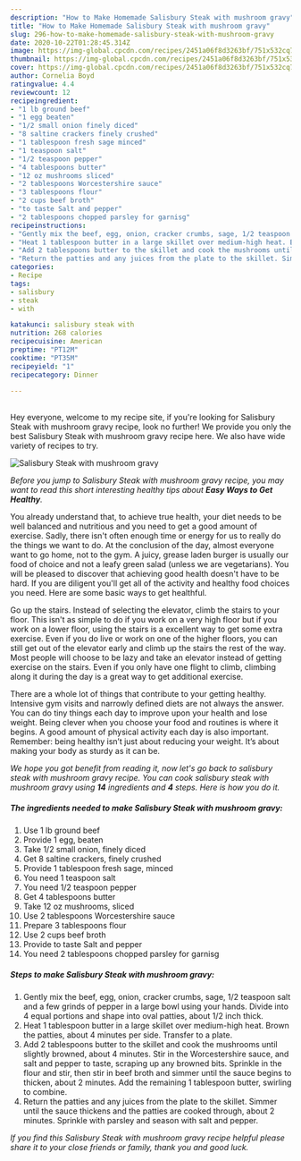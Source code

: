```yaml
---
description: "How to Make Homemade Salisbury Steak with mushroom gravy"
title: "How to Make Homemade Salisbury Steak with mushroom gravy"
slug: 296-how-to-make-homemade-salisbury-steak-with-mushroom-gravy
date: 2020-10-22T01:28:45.314Z
image: https://img-global.cpcdn.com/recipes/2451a06f8d3263bf/751x532cq70/salisbury-steak-with-mushroom-gravy-recipe-main-photo.jpg
thumbnail: https://img-global.cpcdn.com/recipes/2451a06f8d3263bf/751x532cq70/salisbury-steak-with-mushroom-gravy-recipe-main-photo.jpg
cover: https://img-global.cpcdn.com/recipes/2451a06f8d3263bf/751x532cq70/salisbury-steak-with-mushroom-gravy-recipe-main-photo.jpg
author: Cornelia Boyd
ratingvalue: 4.4
reviewcount: 12
recipeingredient:
- "1 lb ground beef"
- "1 egg beaten"
- "1/2 small onion finely diced"
- "8 saltine crackers finely crushed"
- "1 tablespoon fresh sage minced"
- "1 teaspoon salt"
- "1/2 teaspoon pepper"
- "4 tablespoons butter"
- "12 oz mushrooms sliced"
- "2 tablespoons Worcestershire sauce"
- "3 tablespoons flour"
- "2 cups beef broth"
- "to taste Salt and pepper"
- "2 tablespoons chopped parsley for garnisg"
recipeinstructions:
- "Gently mix the beef, egg, onion, cracker crumbs, sage, 1/2 teaspoon salt and a few grinds of pepper in a large bowl using your hands. Divide into 4 equal portions and shape into oval patties, about 1/2 inch thick."
- "Heat 1 tablespoon butter in a large skillet over medium-high heat. Brown the patties, about 4 minutes per side. Transfer to a plate."
- "Add 2 tablespoons butter to the skillet and cook the mushrooms until slightly browned, about 4 minutes. Stir in the Worcestershire sauce, and salt and pepper to taste, scraping up any browned bits. Sprinkle in the flour and stir, then stir in beef broth and simmer until the sauce begins to thicken, about 2 minutes. Add the remaining 1 tablespoon butter, swirling to combine."
- "Return the patties and any juices from the plate to the skillet. Simmer until the sauce thickens and the patties are cooked through, about 2 minutes. Sprinkle with parsley and season with salt and pepper."
categories:
- Recipe
tags:
- salisbury
- steak
- with

katakunci: salisbury steak with 
nutrition: 268 calories
recipecuisine: American
preptime: "PT12M"
cooktime: "PT35M"
recipeyield: "1"
recipecategory: Dinner

---
```

<br>
Hey everyone, welcome to my recipe site, if you're looking for Salisbury Steak with mushroom gravy recipe, look no further! We provide you only the best Salisbury Steak with mushroom gravy recipe here. We also have wide variety of recipes to try.
<br>


![Salisbury Steak with mushroom gravy](https://img-global.cpcdn.com/recipes/2451a06f8d3263bf/751x532cq70/salisbury-steak-with-mushroom-gravy-recipe-main-photo.jpg)

<i>Before you jump to Salisbury Steak with mushroom gravy recipe, you may want to read this short interesting healthy tips about <strong>Easy Ways to Get Healthy</strong>.</i>

You already understand that, to achieve true health, your diet needs to be well balanced and nutritious and you need to get a good amount of exercise. Sadly, there isn't often enough time or energy for us to really do the things we want to do. At the conclusion of the day, almost everyone want to go home, not to the gym. A juicy, grease laden burger is usually our food of choice and not a leafy green salad (unless we are vegetarians). You will be pleased to discover that achieving good health doesn't have to be hard. If you are diligent you'll get all of the activity and healthy food choices you need. Here are some basic ways to get healthful.

Go up the stairs. Instead of selecting the elevator, climb the stairs to your floor. This isn't as simple to do if you work on a very high floor but if you work on a lower floor, using the stairs is a excellent way to get some extra exercise. Even if you do live or work on one of the higher floors, you can still get out of the elevator early and climb up the stairs the rest of the way. Most people will choose to be lazy and take an elevator instead of getting exercise on the stairs. Even if you only have one flight to climb, climbing along it during the day is a great way to get additional exercise. 

There are a whole lot of things that contribute to your getting healthy. Intensive gym visits and narrowly defined diets are not always the answer. You can do tiny things each day to improve upon your health and lose weight. Being clever when you choose your food and routines is where it begins. A good amount of physical activity each day is also important. Remember: being healthy isn’t just about reducing your weight. It’s about making your body as sturdy as it can be. 


<i>We hope you got benefit from reading it, now let's go back to salisbury steak with mushroom gravy recipe. You can cook salisbury steak with mushroom gravy using <strong>14</strong> ingredients and <strong>4</strong> steps. Here is how you do it.
</i>

##### The ingredients needed to make Salisbury Steak with mushroom gravy:

1. Use 1 lb ground beef
1. Provide 1 egg, beaten
1. Take 1/2 small onion, finely diced
1. Get 8 saltine crackers, finely crushed
1. Provide 1 tablespoon fresh sage, minced
1. You need 1 teaspoon salt
1. You need 1/2 teaspoon pepper
1. Get 4 tablespoons butter
1. Take 12 oz mushrooms, sliced
1. Use 2 tablespoons Worcestershire sauce
1. Prepare 3 tablespoons flour
1. Use 2 cups beef broth
1. Provide to taste Salt and pepper
1. You need 2 tablespoons chopped parsley for garnisg


##### Steps to make Salisbury Steak with mushroom gravy:

1. Gently mix the beef, egg, onion, cracker crumbs, sage, 1/2 teaspoon salt and a few grinds of pepper in a large bowl using your hands. Divide into 4 equal portions and shape into oval patties, about 1/2 inch thick.
1. Heat 1 tablespoon butter in a large skillet over medium-high heat. Brown the patties, about 4 minutes per side. Transfer to a plate.
1. Add 2 tablespoons butter to the skillet and cook the mushrooms until slightly browned, about 4 minutes. Stir in the Worcestershire sauce, and salt and pepper to taste, scraping up any browned bits. Sprinkle in the flour and stir, then stir in beef broth and simmer until the sauce begins to thicken, about 2 minutes. Add the remaining 1 tablespoon butter, swirling to combine.
1. Return the patties and any juices from the plate to the skillet. Simmer until the sauce thickens and the patties are cooked through, about 2 minutes. Sprinkle with parsley and season with salt and pepper.


<i>If you find this Salisbury Steak with mushroom gravy recipe helpful please share it to your close friends or family, thank you and good luck.</i>
